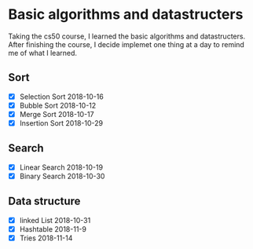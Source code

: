 # Basic algorithms and datastructers

Taking the cs50 course, I learned the basic algorithms and datastructers. After finishing the course, I decide implemet one thing at a day to remind me of what I learned.

## Sort

- [x] Selection Sort 2018-10-16
- [x] Bubble Sort 2018-10-12
- [x] Merge Sort 2018-10-17
- [x] Insertion Sort 2018-10-29

## Search

- [x] Linear Search 2018-10-19
- [x] Binary Search 2018-10-30

## Data structure

- [x] linked List 2018-10-31
- [x] Hashtable 2018-11-9
- [x] Tries 2018-11-14
